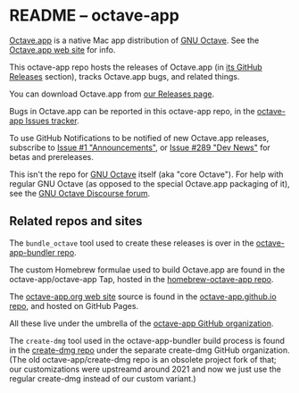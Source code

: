 # README – octave-app

[Octave.app](https://octave-app.org) is a native Mac app distribution of [GNU Octave](https://octave.org/). See the [Octave.app web site](https://octave-app.org) for info.

This octave-app repo hosts the releases of Octave.app (in [its GitHub Releases](https://github.com/octave-app/octave-app/releases) section), tracks Octave.app bugs, and related things.

You can download Octave.app from [our Releases page](https://github.com/octave-app/octave-app/releases).

Bugs in Octave.app can be reported in this octave-app repo, in the [octave-app Issues tracker](https://github.com/octave-app/octave-app/issues).

To use GitHub Notifications to be notified of new Octave.app releases, subscribe to [Issue #1 "Announcements"](https://github.com/octave-app/octave-app/issues/1), or [Issue #289 "Dev News"](https://github.com/octave-app/octave-app/issues/289) for betas and prereleases.

This isn't the repo for [GNU Octave](https://octave.org/) itself (aka "core Octave"). For help with regular GNU Octave (as opposed to the special Octave.app packaging of it), see the [GNU Octave Discourse forum](https://octave.discourse.group/).

## Related repos and sites

The `bundle_octave` tool used to create these releases is over in the [octave-app-bundler repo](https://github.com/octave-app/octave-app-bundler).

The custom Homebrew formulae used to build Octave.app are found in the octave-app/octave-app Tap, hosted in the [homebrew-octave-app repo](https://github.com/octave-app/homebrew-octave-app).

The [octave-app.org web site](https://octave-app.org) source is found in the [octave-app.github.io repo](https://github.com/octave-app/octave-app.github.io), and hosted on GitHub Pages.

All these live under the umbrella of the [octave-app GitHub organization](https://github.com/octave-app).

The `create-dmg` tool used in the octave-app-bundler build process is found in the [create-dmg repo](https://github.com/create-dmg/create-dmg) under the separate create-dmg GitHub organization. (The old octave-app/create-dmg repo is an obsolete project fork of that; our customizations were upstreamd around 2021 and now we just use the regular create-dmg instead of our custom variant.)

